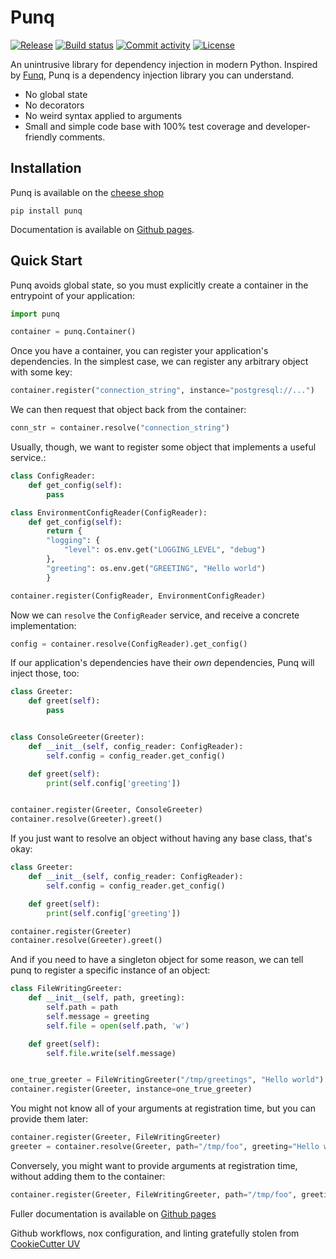 # Punq

[![Release](https://img.shields.io/github/v/release/bobthemighty/punq)](https://img.shields.io/github/v/release/bobthemighty/punq)
[![Build status](https://img.shields.io/github/actions/workflow/status/bobthemighty/punq/main.yml?branch=main)](https://github.com/bobthemighty/punq/actions/workflows/main.yml?query=branch%3Amain)
[![Commit activity](https://img.shields.io/github/commit-activity/m/bobthemighty/punq)](https://img.shields.io/github/commit-activity/m/bobthemighty/punq)
[![License](https://img.shields.io/github/license/bobthemighty/punq)](https://img.shields.io/github/license/bobthemighty/punq)

<!-- quick_start -->

An unintrusive library for dependency injection in modern Python.
Inspired by [Funq][1], Punq is a dependency injection library you can understand.

- No global state
- No decorators
- No weird syntax applied to arguments
- Small and simple code base with 100% test coverage and developer-friendly comments.

## Installation

Punq is available on the [cheese shop][2]

```shell
pip install punq
```

Documentation is available on [Github pages][3].

## Quick Start

Punq avoids global state, so you must explicitly create a container in the entrypoint of your application:

```python
import punq

container = punq.Container()
```

Once you have a container, you can register your application's dependencies. In the simplest case, we can register any arbitrary object with some key:

```python
container.register("connection_string", instance="postgresql://...")
```

We can then request that object back from the container:

```python
conn_str = container.resolve("connection_string")
```

Usually, though, we want to register some object that implements a useful service.:

```python
class ConfigReader:
    def get_config(self):
        pass

class EnvironmentConfigReader(ConfigReader):
    def get_config(self):
        return {
        "logging": {
            "level": os.env.get("LOGGING_LEVEL", "debug")
        },
        "greeting": os.env.get("GREETING", "Hello world")
        }

container.register(ConfigReader, EnvironmentConfigReader)
```

Now we can `resolve` the `ConfigReader` service, and receive a concrete implementation:

```python
config = container.resolve(ConfigReader).get_config()
```

If our application's dependencies have their _own_ dependencies, Punq will inject those, too:

```python
class Greeter:
    def greet(self):
        pass


class ConsoleGreeter(Greeter):
    def __init__(self, config_reader: ConfigReader):
        self.config = config_reader.get_config()

    def greet(self):
        print(self.config['greeting'])


container.register(Greeter, ConsoleGreeter)
container.resolve(Greeter).greet()

```

If you just want to resolve an object without having any base class, that's okay:

```python
class Greeter:
    def __init__(self, config_reader: ConfigReader):
        self.config = config_reader.get_config()

    def greet(self):
        print(self.config['greeting'])

container.register(Greeter)
container.resolve(Greeter).greet()
```

And if you need to have a singleton object for some reason, we can tell punq to register a specific instance of an object:

```python
class FileWritingGreeter:
    def __init__(self, path, greeting):
        self.path = path
        self.message = greeting
        self.file = open(self.path, 'w')

    def greet(self):
        self.file.write(self.message)


one_true_greeter = FileWritingGreeter("/tmp/greetings", "Hello world")
container.register(Greeter, instance=one_true_greeter)
```

You might not know all of your arguments at registration time, but you can provide them later:

```python
container.register(Greeter, FileWritingGreeter)
greeter = container.resolve(Greeter, path="/tmp/foo", greeting="Hello world")

```

Conversely, you might want to provide arguments at registration time, without adding them to the container:

```python
container.register(Greeter, FileWritingGreeter, path="/tmp/foo", greeting="Hello world")
```

[1]: https://github.com/jlyonsmith/Funq
[2]: https://pypi.org/project/punq/
[3]: https://bobthemighty.github.io/punq/
[4]: https://github.com/fpgmaas/cookiecutter-uv

<!-- end_quick_start -->

Fuller documentation is available on [Github pages][3]

Github workflows, nox configuration, and linting gratefully stolen from [CookieCutter UV][4]
